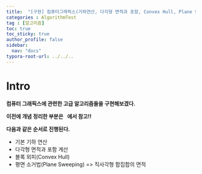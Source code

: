 ```yaml
---
title:  "[구현] 컴퓨터그래픽스(기하연산, 다각형 면적과 포함, Convex Hull, Plane Sweeping)"
categories : AlgorithmTest
tag : [알고리즘]
toc: true
toc_sticky: true
author_profile: false
sidebar:
  nav: "docs"
typora-root-url: ../../..
---
```




# Intro

**컴퓨터 그래픽스에 관련한 고급 알고리즘들을 구현해보겠다.**

**이전에 개념 정리한 부분은 ` `에서 참고!!**

**다음과 같은 순서로 진행된다.**

* 기본 기하 연산
* 다각형 면적과 포함 계산
* 볼록 외피(Convex Hull)
* 평면 소거법(Plane Sweeping) => 직사각형 합집합의 면적

<br><br>

